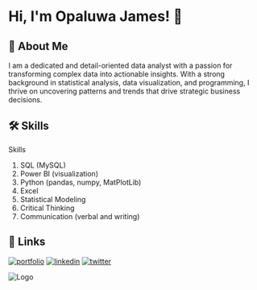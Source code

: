 
# Hi, I'm Opaluwa James! 👋


## 🚀 About Me
I am a dedicated and detail-oriented data analyst with a passion for transforming complex data into actionable insights. With a strong background in statistical analysis, data visualization, and programming, I thrive on uncovering patterns and trends that drive strategic business decisions.


## 🛠 Skills
Skills
1. SQL (MySQL)
2. Power BI (visualization)
3. Python (pandas, numpy, MatPlotLib)
4. Excel
5. Statistical Modeling
6. Critical Thinking
7. Communication (verbal and writing)


## 🔗 Links
[![portfolio](https://img.shields.io/badge/my_portfolio-000?style=for-the-badge&logo=ko-fi&logoColor=white)](https://datascienceportfol.io/unclejames)
[![linkedin](https://img.shields.io/badge/linkedin-0A66C2?style=for-the-badge&logo=linkedin&logoColor=white)](https://www.linkedin.com/in/opaluwa-james-76417a118)
[![twitter](https://img.shields.io/badge/twitter-1DA1F2?style=for-the-badge&logo=twitter&logoColor=white)](https://twitter.com/)


![Logo](https://github-readme-stats.vercel.app/api?username=kingjaymes)


